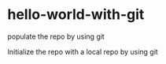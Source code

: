 # hello-world-with-git
populate the repo by using git

Initialize the repo with a local repo by using git
